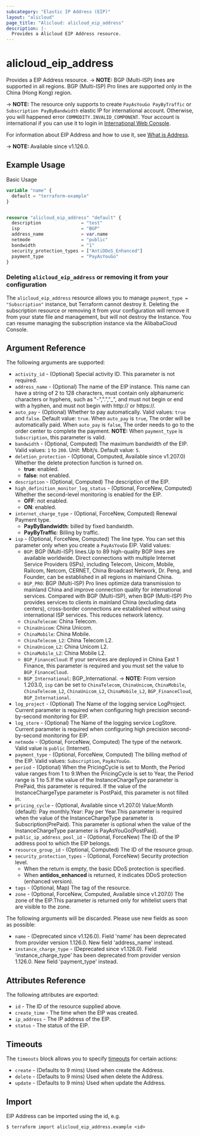 ```yaml
---
subcategory: "Elastic IP Address (EIP)"
layout: "alicloud"
page_title: "Alicloud: alicloud_eip_address"
description: |-
  Provides a Alicloud EIP Address resource.
---
```


# alicloud_eip_address

Provides a EIP Address resource. -> **NOTE:** BGP (Multi-ISP) lines are supported in all regions. BGP (Multi-ISP) Pro lines are supported only in the China (Hong Kong) region.

-> **NOTE:** The resource only supports to create `PayAsYouGo PayByTraffic`  or `Subscription PayByBandwidth` elastic IP for international account. Otherwise, you will happened error `COMMODITY.INVALID_COMPONENT`.
Your account is international if you can use it to login in [International Web Console](https://account.alibabacloud.com/login/login.htm).

For information about EIP Address and how to use it, see [What is Address](https://www.alibabacloud.com/help/en/doc-detail/36016.htm).

-> **NOTE:** Available since v1.126.0.

## Example Usage

Basic Usage

```terraform
variable "name" {
  default = "terraform-example"
}


resource "alicloud_eip_address" "default" {
  description               = "test"
  isp                       = "BGP"
  address_name              = var.name
  netmode                   = "public"
  bandwidth                 = "1"
  security_protection_types = ["AntiDDoS_Enhanced"]
  payment_type              = "PayAsYouGo"
}
```

### Deleting `alicloud_eip_address` or removing it from your configuration

The `alicloud_eip_address` resource allows you to manage  `payment_type = "Subscription"`  instance, but Terraform cannot destroy it.
Deleting the subscription resource or removing it from your configuration will remove it from your state file and management, but will not destroy the Instance.
You can resume managing the subscription instance via the AlibabaCloud Console.

## Argument Reference

The following arguments are supported:
* `activity_id` - (Optional) Special activity ID. This parameter is not required.
* `address_name` - (Optional) The name of the EIP instance. This name can have a string of 2 to 128 characters, must contain only alphanumeric characters or hyphens, such as "-",".","_", and must not begin or end with a hyphen, and must not begin with http:// or https://.
* `auto_pay` - (Optional) Whether to pay automatically. Valid values: `true` and `false`. Default value: `true`. When `auto_pay` is `true`, The order will be automatically paid. When `auto_pay` is `false`, The order needs to go to the order center to complete the payment. **NOTE:** When `payment_type` is `Subscription`, this parameter is valid.
* `bandwidth` - (Optional, Computed) The maximum bandwidth of the EIP. Valid values: `1` to `200`. Unit: Mbit/s. Default value: `5`.
* `deletion_protection` - (Optional, Computed, Available since v1.207.0) Whether the delete protection function is turned on.
  - **true**: enabled.
  - **false**: not enabled.
* `description` - (Optional, Computed) The description of the EIP.
* `high_definition_monitor_log_status` - (Optional, ForceNew, Computed) Whether the second-level monitoring is enabled for the EIP.
  - **OFF**: not enabled.
  - **ON**: enabled.
* `internet_charge_type` - (Optional, ForceNew, Computed) Renewal Payment type.
  - **PayByBandwidth**: billed by fixed bandwidth.
  - **PayByTraffic**: Billing by traffic.
* `isp` - (Optional, ForceNew, Computed) The line type. You can set this parameter only when you create a `PayAsYouGo` EIP. Valid values:
  - `BGP`: BGP (Multi-ISP) lines.Up to 89 high-quality BGP lines are available worldwide. Direct connections with multiple Internet Service Providers (ISPs), including Telecom, Unicom, Mobile, Railcom, Netcom, CERNET, China Broadcast Network, Dr. Peng, and Founder, can be established in all regions in mainland China.
  - `BGP_PRO`: BGP (Multi-ISP) Pro lines optimize data transmission to mainland China and improve connection quality for international services. Compared with BGP (Multi-ISP), when BGP (Multi-ISP) Pro provides services to clients in mainland China (excluding data centers), cross-border connections are established without using international ISP services. This reduces network latency.
  - `ChinaTelecom`: China Telecom.
  - `ChinaUnicom`: China Unicom.
  - `ChinaMobile`: China Mobile.
  - `ChinaTelecom_L2`: China Telecom L2.
  - `ChinaUnicom_L2`: China Unicom L2.
  - `ChinaMobile_L2`: China Mobile L2.
  - `BGP_FinanceCloud`: If your services are deployed in China East 1 Finance, this parameter is required and you must set the value to `BGP_FinanceCloud`.
  - `BGP_International`: BGP_International.
  -> **NOTE:** From version 1.203.0, `isp` can be set to `ChinaTelecom`, `ChinaUnicom`, `ChinaMobile`, `ChinaTelecom_L2`, `ChinaUnicom_L2`, `ChinaMobile_L2`, `BGP_FinanceCloud`, `BGP_International`.
* `log_project` - (Optional) The Name of the logging service LogProject. Current parameter is required when configuring high precision second-by-second monitoring for EIP.
* `log_store` - (Optional) The Name of the logging service LogStore. Current parameter is required when configuring high precision second-by-second monitoring for EIP.
* `netmode` - (Optional, ForceNew, Computed) The type of the network. Valid value is `public` (Internet).
* `payment_type` - (Optional, ForceNew, Computed) The billing method of the EIP. Valid values:  `Subscription`, `PayAsYouGo`.
* `period` - (Optional) When the PricingCycle is set to Month, the Period value ranges from 1 to 9.When the PricingCycle is set to Year, the Period range is 1 to 5.If the value of the InstanceChargeType parameter is PrePaid, this parameter is required. If the value of the InstanceChargeType parameter is PostPaid, this parameter is not filled in.
* `pricing_cycle` - (Optional, Available since v1.207.0) Value:Month (default): Pay monthly.Year: Pay per Year.This parameter is required when the value of the InstanceChargeType parameter is Subscription(PrePaid). This parameter is optional when the value of the InstanceChargeType parameter is PayAsYouGo(PostPaid).
* `public_ip_address_pool_id` - (Optional, ForceNew) The ID of the IP address pool to which the EIP belongs.
* `resource_group_id` - (Optional, Computed) The ID of the resource group.
* `security_protection_types` - (Optional, ForceNew) Security protection level.
  - When the return is empty, the basic DDoS protection is specified.
  - When **antidos_enhanced** is returned, it indicates DDoS protection (enhanced version).
* `tags` - (Optional, Map) The tag of the resource.
* `zone` - (Optional, ForceNew, Computed, Available since v1.207.0) The zone of the EIP.This parameter is returned only for whitelist users that are visible to the zone.

The following arguments will be discarded. Please use new fields as soon as possible:
* `name` - (Deprecated since v1.126.0). Field 'name' has been deprecated from provider version 1.126.0. New field 'address_name' instead.
* `instance_charge_type` - (Deprecated since v1.126.0). Field 'instance_charge_type' has been deprecated from provider version 1.126.0. New field 'payment_type' instead.

## Attributes Reference

The following attributes are exported:
* `id` - The ID of the resource supplied above.
* `create_time` - The time when the EIP was created.
* `ip_address` - The IP address of the EIP.
* `status` - The status of the EIP.

## Timeouts

The `timeouts` block allows you to specify [timeouts](https://www.terraform.io/docs/configuration-0-11/resources.html#timeouts) for certain actions:
* `create` - (Defaults to 9 mins) Used when create the Address.
* `delete` - (Defaults to 9 mins) Used when delete the Address.
* `update` - (Defaults to 9 mins) Used when update the Address.

## Import

EIP Address can be imported using the id, e.g.

```shell
$ terraform import alicloud_eip_address.example <id>
```